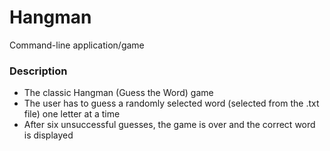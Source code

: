 # Hangman
Command-line application/game

### Description
* The classic Hangman (Guess the Word) game
* The user has to guess a randomly selected word (selected from the .txt file) one letter at a time
* After six unsuccessful guesses, the game is over and the correct word is displayed
